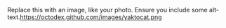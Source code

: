 Replace this with an image, like your photo. Ensure you include some alt-text.https://octodex.github.com/images/yaktocat.png
